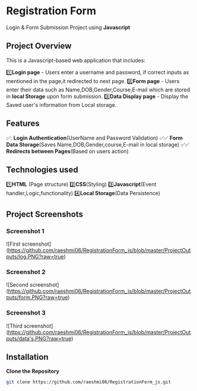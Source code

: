 # Registration Form

Login & Form Submission Project using **Javascript**

## Project Overview

This is a Javascript-based web application that includes:

1️⃣**Login page** - Users enter a username and password, if correct inputs as mentioned in the page,it redirected to next page. 2️⃣**Form page** - Users enter their data such as Name,DOB,Gender,Course,E-mail which are stored in **local Storage** upon form submission.
3️⃣**Data Display page** - Display the Saved user's information from Local storage.

## Features

✅: **Login Authentication**(UserName and Password Validation)
✅:white_check_mark: **Form Data Storage**(Saves Name,DOB,Gender,course,E-mail in local storage)
✅:white_check_mark: **Redirects between Pages**(Based on users action)

## Technologies used

1️⃣**HTML** (Page structure)
2️⃣**CSS**(Styling)
3️⃣**Javascript**(Event handler,Logic,functionality)
4️⃣**Local Storage**(Data Persistence)

## Project Screenshots

### Screenshot 1

![First screenshot] (https://github.com/raeshmi06/RegistrationForm_js/blob/master/ProjectOutputs/log.PNG?raw=true)

### Screenshot 2

![Second screenshot] (https://github.com/raeshmi06/RegistrationForm_js/blob/master/ProjectOutputs/form.PNG?raw=true)

### Screenshot 3

![Third screenshot] (https://github.com/raeshmi06/RegistrationForm_js/blob/master/ProjectOutputs/data's.PNG?raw=true)

## Installation

**Clone the Repository**

```sh
git clone https://github.com/raeshmi06/RegistrationForm_js.git
```
